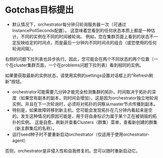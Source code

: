 # Gotchas目标提出

* 默认情况下，orchestrator每分钟只轮询服务器一次（可通过InstancePollSeconds配置）。
这意味着您看到的任何状态本质上都是一种估计。不同的实例在不同的时间被轮询。
例如，您在集群页面上看到的状态不一定反映给定的时间点，而是最后一分钟内不同时间点的组合（或您使用的任何轮询间隔）。

右侧的问题下拉列表也异步执行。因此，您可能会在两个不同状态的两个位置（一个在cluster集群页面，一个在problems问题下拉列表）看到相同的实例。

如果要获取最新的实例状态，请使用实例的settings设置对话框上的"Refresh刷新"按钮。

* orchestrator可能需要几分钟才能完全检测集群的拓扑。时间取决于拓扑的深度（如果您有副本的副本，则时间会增加）。这是因为orchestrator独立地轮询实例，并且在下一次轮询时，必须将对拓扑的洞察从master节点传播到副本。
* 特别是，如果故障转移到新主机，您可能会发现拓扑在几分钟内看起来是空的。发生这种情况的原因可能是，用于将自身标识为属于某个正在被销毁的拓扑的实例。
  这是自愈。刷新并查看Clusters（群集）菜单，查看新创建的群集（新主群集后的名称）。
* 运行seed种子时不要重新启动orchestrator（仅适用于使用orchestrator-agent）

否则，orchestrator是非侵入性和自我修复的。您可以随时重新启动它。
